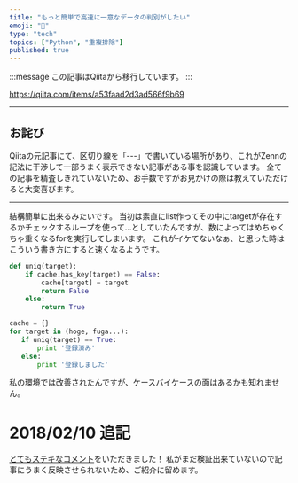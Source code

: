 ```yaml
---
title: "もっと簡単で高速に一意なデータの判別がしたい"
emoji: "📝"
type: "tech"
topics: ["Python", "重複排除"]
published: true
---
```


:::message
この記事はQiitaから移行しています。
:::

https://qiita.com/items/a53faad2d3ad566f9b69

-----

## お詫び
Qiitaの元記事にて、区切り線を「---」で書いている場所があり、これがZennの記法に干渉して一部うまく表示できない記事がある事を認識しています。
全ての記事を精査しきれていないため、お手数ですがお見かけの際は教えていただけると大変喜びます。

-----

結構簡単に出来るみたいです。
当初は素直にlist作ってその中にtargetが存在するかチェックするループを使って…としていたんですが、数によってはめちゃくちゃ重くなるforを実行してしまいます。
これがイケてないなぁ、と思った時はこういう書き方にすると速くなるようです。

``` 重複除外.py 
def uniq(target):
    if cache.has_key(target) == False:
        cache[target] = target
        return False
    else:
        return True

cache = {}
for target in (hoge, fuga...):
   if uniq(target) == True:
       print '登録済み'
   else:
       print '登録しました'
```

私の環境では改善されたんですが、ケースバイケースの面はあるかも知れません。

# 2018/02/10 追記
<a href="https://qiita.com/nomurasan/items/a53faad2d3ad566f9b69#comment-280a52d8e401369f0d30">とてもステキなコメント</a>をいただきました！
私がまだ検証出来ていないので記事にうまく反映させられないため、ご紹介に留めます。

